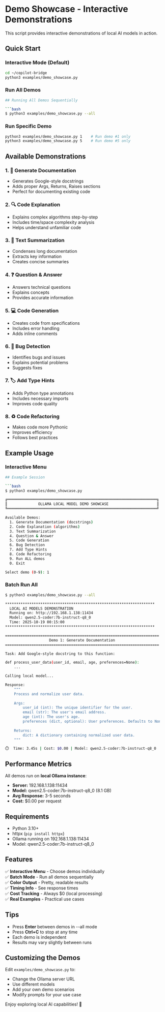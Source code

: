 # Demo Showcase - Interactive Demonstrations

This script provides interactive demonstrations of local AI models in action.

## Quick Start

### Interactive Mode (Default)
```bash
cd ~/copilot-bridge
python3 examples/demo_showcase.py
```

### Run All Demos
```bash
## Running All Demos Sequentially

```bash
$ python3 examples/demo_showcase.py --all
```

### Run Specific Demo
```bash
python3 examples/demo_showcase.py 1    # Run demo #1 only
python3 examples/demo_showcase.py 5    # Run demo #5 only
```

## Available Demonstrations

### 1. 📝 Generate Documentation
- Generates Google-style docstrings
- Adds proper Args, Returns, Raises sections
- Perfect for documenting existing code

### 2. 🔍 Code Explanation
- Explains complex algorithms step-by-step
- Includes time/space complexity analysis
- Helps understand unfamiliar code

### 3. 📄 Text Summarization
- Condenses long documentation
- Extracts key information
- Creates concise summaries

### 4. ❓ Question & Answer
- Answers technical questions
- Explains concepts
- Provides accurate information

### 5. 💻 Code Generation
- Creates code from specifications
- Includes error handling
- Adds inline comments

### 6. 🐛 Bug Detection
- Identifies bugs and issues
- Explains potential problems
- Suggests fixes

### 7. 🏷️ Add Type Hints
- Adds Python type annotations
- Includes necessary imports
- Improves code quality

### 8. ♻️ Code Refactoring
- Makes code more Pythonic
- Improves efficiency
- Follows best practices

## Example Usage

### Interactive Menu
```bash
## Example Session

```bash
$ python3 examples/demo_showcase.py

╔════════════════════════════════════════════════════════════════════╗
║              OLLAMA LOCAL MODEL DEMO SHOWCASE                      ║
╚════════════════════════════════════════════════════════════════════╝

Available Demos:
  1. Generate Documentation (docstrings)
  2. Code Explanation (algorithms)
  3. Text Summarization
  4. Question & Answer
  5. Code Generation
  6. Bug Detection
  7. Add Type Hints
  8. Code Refactoring
  9. Run ALL demos
  0. Exit

Select demo (0-9): 1
```

### Batch Run All
```bash
$ python3 examples/demo_showcase.py --all

********************************************************************
  LOCAL AI MODELS DEMONSTRATION
  Running on: http://192.168.1.138:11434
  Model: qwen2.5-coder:7b-instruct-q8_0
  Time: 2025-10-19 00:15:00
********************************************************************

======================================================================
                    Demo 1: Generate Documentation
======================================================================

Task: Add Google-style docstring to this function:

def process_user_data(user_id, email, age, preferences=None):
    ...

Calling local model...

Response:
    """
    Process and normalize user data.
    
    Args:
        user_id (int): The unique identifier for the user.
        email (str): The user's email address.
        age (int): The user's age.
        preferences (dict, optional): User preferences. Defaults to None.
    
    Returns:
        dict: A dictionary containing normalized user data.
    """

⏱️  Time: 3.45s | Cost: $0.00 | Model: qwen2.5-coder:7b-instruct-q8_0
```

## Performance Metrics

All demos run on **local Ollama instance**:
- **Server:** 192.168.1.138:11434
- **Model:** qwen2.5-coder:7b-instruct-q8_0 (8.1 GB)
- **Avg Response:** 3-5 seconds
- **Cost:** $0.00 per request

## Requirements

- Python 3.10+
- httpx (`pip install httpx`)
- Ollama running on 192.168.1.138:11434
- Model: qwen2.5-coder:7b-instruct-q8_0

## Features

✅ **Interactive Menu** - Choose demos individually  
✅ **Batch Mode** - Run all demos sequentially  
✅ **Color Output** - Pretty, readable results  
✅ **Timing Info** - See response times  
✅ **Cost Tracking** - Always $0 (local processing)  
✅ **Real Examples** - Practical use cases  

## Tips

- Press **Enter** between demos in --all mode
- Press **Ctrl+C** to stop at any time
- Each demo is independent
- Results may vary slightly between runs

## Customizing the Demos

Edit `examples/demo_showcase.py` to:
- Change the Ollama server URL
- Use different models
- Add your own demo scenarios
- Modify prompts for your use case

Enjoy exploring local AI capabilities! 🚀
